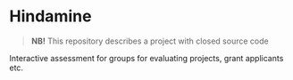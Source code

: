 # Hindamine


> __NB!__ This repository describes a project with closed source code

Interactive assessment for groups for evaluating projects, grant applicants etc.
